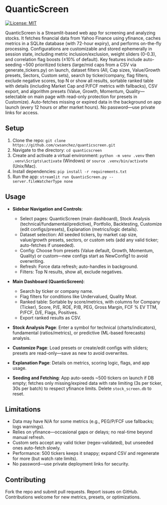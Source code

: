 # QuanticScreen

[![License: MIT](https://img.shields.io/badge/License-MIT-yellow.svg)](https://opensource.org/licenses/MIT)

QuanticScreen is a Streamlit-based web app for screening and analyzing stocks. It fetches financial data from Yahoo Finance using yfinance, caches metrics in a SQLite database (with 72-hour expiry), and performs on-the-fly processing. Configurations are customizable and stored ephemerally in session state, including metric inclusion/exclusion, weight sliders (0-0.3), and correlation flag boosts (±10% of default). Key features include auto-seeding ~500 prioritized tickers (large/mid caps from a CSV via generate_tickers.py) on launch, dataset filters (All, Cap sizes, Value/Growth presets, Sectors, Custom sets), search by ticker/company, flag filters, exclude negative scores, top N or show all results, sortable ranked table with details (including Market Cap and P/FCF metrics with fallbacks), CSV export, and algorithm presets (Value, Growth, Momentum, Quality—selectable on main page with read-only protection for presets in Customize). Auto-fetches missing or expired data in the background on app launch (every 12 hours or after market hours). No password—use private links for access.

## Setup

1. Clone the repo: `git clone https://github.com/cwsanchez/quanticscreen.git`
2. Navigate to the directory: `cd quanticscreen`
3. Create and activate a virtual environment: `python -m venv .venv` then `.venv\Scripts\activate` (Windows) or `source .venv/bin/activate` (Unix/Mac).
4. Install dependencies: `pip install -r requirements.txt`
5. Run the app: `streamlit run QuanticScreen.py --server.fileWatcherType none`

## Usage

- **Sidebar Navigation and Controls**:
  - Select pages: QuanticScreen (main dashboard), Stock Analysis (technical/fundamental/predictive), Portfolio, Backtesting, Customize (edit configs/presets), Explanation (metrics/logic details).
  - Dataset selection: All seeded tickers, by market cap size, value/growth presets, sectors, or custom sets (add any valid ticker; auto-fetches if unseeded).
  - Config: Choose from presets (Value default, Growth, Momentum, Quality) or custom—new configs start as NewConfig1 to avoid overwriting.
  - Refresh: Force data refresh; auto-handles in background.
  - Filters: Top N results, show all, exclude negatives.

- **Main Dashboard (QuanticScreen)**:
  - Search by ticker or company name.
  - Flag filters for conditions like Undervalued, Quality Moat.
  - Ranked table: Sortable by score/metrics, with columns for Company (Ticker), Score, P/E, ROE, P/B, PEG, Gross Margin, FCF % EV TTM, P/FCF, D/E, Flags, Positives.
  - Export ranked results as CSV.

- **Stock Analysis Page**: Enter a symbol for technical (charts/indicators), fundamental (ratios/metrics), or predictive (ML-based forecasts) analysis.
- **Customize Page**: Load presets or create/edit configs with sliders; presets are read-only—save as new to avoid overwrites.
- **Explanation Page**: Details on metrics, scoring logic, flags, and app usage.
- **Seeding and Fetching**: App auto-seeds ~500 tickers on launch if DB empty; fetches only missing/expired data with rate limiting (3s per ticker, 30s per batch) to respect yfinance limits. Delete `stock_screen.db` to reset.

## Limitations

- Data may have N/A for some metrics (e.g., PEG/P/FCF use fallbacks; logs warnings).
- Relies on yfinance—occasional gaps or delays; no real-time beyond manual refresh.
- Custom sets accept any valid ticker (regex-validated), but unseeded ones auto-fetch slowly.
- Performance: 500 tickers keeps it snappy; expand CSV and regenerate for more (but watch rate limits).
- No password—use private deployment links for security.

## Contributing

Fork the repo and submit pull requests. Report issues on GitHub. Contributions welcome for new metrics, presets, or optimizations.